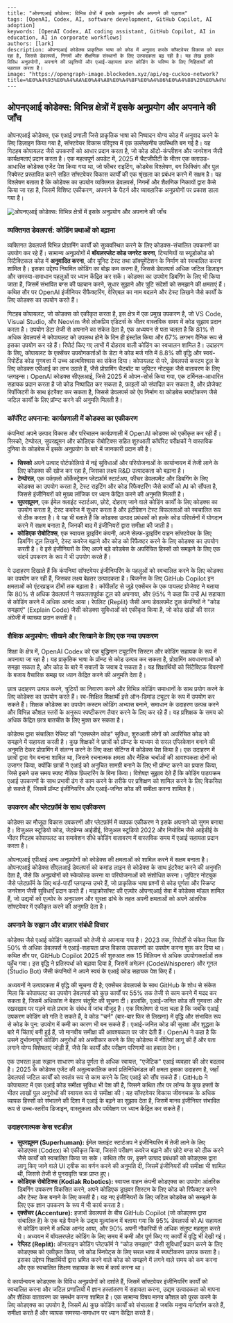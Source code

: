 ```
---
title: "ओपनएआई कोडेक्स: विभिन्न क्षेत्रों में इसके अनुप्रयोग और अपनाने की पड़ताल"
tags: [OpenAI, Codex, AI, software development, GitHub Copilot, AI adoption]
keywords: [OpenAI Codex, AI coding assistant, GitHub Copilot, AI in education, AI in corporate workflows]
authors: [lark]
description: ओपनएआई कोडेक्स प्राकृतिक भाषा को कोड में अनुवाद करके सॉफ्टवेयर विकास को बदल रहा है, जिससे डेवलपर्स, निगमों और शैक्षणिक संस्थानों के लिए उत्पादकता बढ़ रही है। यह लेख इसके विविध अनुप्रयोगों, अपनाने की प्रवृत्तियों और एआई-सहायता प्राप्त कोडिंग के भविष्य के लिए निहितार्थों की पड़ताल करता है।
image: "https://opengraph-image.blockeden.xyz/api/og-cuckoo-network?title=%E0%A4%93%E0%A4%AA%E0%A4%A8%E0%A4%8F%E0%A4%86%E0%A4%88%20%E0%A4%95%E0%A5%8B%E0%A4%A1%E0%A5%87%E0%A4%95%E0%A5%8D%E0%A4%B8%3A%20%E0%A4%B5%E0%A4%BF%E0%A4%AD%E0%A4%BF%E0%A4%A8%E0%A5%8D%E0%A4%A8%20%E0%A4%95%E0%A5%8D%E0%A4%B7%E0%A5%87%E0%A4%A4%E0%A5%8D%E0%A4%B0%E0%A5%8B%E0%A4%82%20%E0%A4%AE%E0%A5%87%E0%A4%82%20%E0%A4%87%E0%A4%B8%E0%A4%95%E0%A5%87%20%E0%A4%85%E0%A4%A8%E0%A5%81%E0%A4%AA%E0%A5%8D%E0%A4%B0%E0%A4%AF%E0%A5%8B%E0%A4%97%20%E0%A4%94%E0%A4%B0%20%E0%A4%85%E0%A4%AA%E0%A4%A8%E0%A4%BE%E0%A4%A8%E0%A5%87%20%E0%A4%95%E0%A5%80%20%E0%A4%AA%E0%A4%A1%E0%A4%BC%E0%A4%A4%E0%A4%BE%E0%A4%B2"
---
```

## ओपनएआई कोडेक्स: विभिन्न क्षेत्रों में इसके अनुप्रयोग और अपनाने की जाँच

ओपनएआई कोडेक्स, एक एआई प्रणाली जिसे प्राकृतिक भाषा को निष्पादन योग्य कोड में अनुवाद करने के लिए डिज़ाइन किया गया है, सॉफ्टवेयर विकास परिदृश्य में एक उल्लेखनीय उपस्थिति बन गई है। यह गिटहब कोपायलट जैसे उपकरणों को आधार प्रदान करता है, जो कोड ऑटो-कंप्लीशन और जनरेशन जैसी कार्यक्षमताएं प्रदान करता है। एक महत्वपूर्ण अपडेट में, 2025 में चैटजीपीटी के भीतर एक क्लाउड-आधारित कोडेक्स एजेंट पेश किया गया था, जो फीचर राइटिंग, कोडबेस विश्लेषण, बग फिक्सिंग और पुल रिक्वेस्ट प्रस्तावित करने सहित सॉफ्टवेयर विकास कार्यों की एक श्रृंखला का प्रबंधन करने में सक्षम है। यह विश्लेषण बताता है कि कोडेक्स का उपयोग व्यक्तिगत डेवलपर्स, निगमों और शैक्षणिक निकायों द्वारा कैसे किया जा रहा है, जिसमें विशिष्ट एकीकरण, अपनाने के पैटर्न और व्यावहारिक अनुप्रयोगों पर प्रकाश डाला गया है।

![ओपनएआई कोडेक्स: विभिन्न क्षेत्रों में इसके अनुप्रयोग और अपनाने की जाँच](https://opengraph-image.blockeden.xyz/api/og-cuckoo-network?title=%E0%A4%93%E0%A4%AA%E0%A4%A8%E0%A4%8F%E0%A4%86%E0%A4%88%20%E0%A4%95%E0%A5%8B%E0%A4%A1%E0%A5%87%E0%A4%95%E0%A5%8D%E0%A4%B8%3A%20%E0%A4%B5%E0%A4%BF%E0%A4%AD%E0%A4%BF%E0%A4%A8%E0%A5%8D%E0%A4%A8%20%E0%A4%95%E0%A5%8D%E0%A4%B7%E0%A5%87%E0%A4%A4%E0%A5%8D%E0%A4%B0%E0%A5%8B%E0%A4%82%20%E0%A4%AE%E0%A5%87%E0%A4%82%20%E0%A4%87%E0%A4%B8%E0%A4%95%E0%A5%87%20%E0%A4%85%E0%A4%A8%E0%A5%81%E0%A4%AA%E0%A5%8D%E0%A4%B0%E0%A4%AF%E0%A5%8B%E0%A4%97%20%E0%A4%94%E0%A4%B0%20%E0%A4%85%E0%A4%AA%E0%A4%A8%E0%A4%BE%E0%A4%A8%E0%A5%87%20%E0%A4%95%E0%A5%80%20%E0%A4%9C%E0%A4%BE%E0%A4%81%E0%A4%9A)

### व्यक्तिगत डेवलपर्स: कोडिंग प्रथाओं को बढ़ाना

व्यक्तिगत डेवलपर्स विभिन्न प्रोग्रामिंग कार्यों को सुव्यवस्थित करने के लिए कोडक्स-संचालित उपकरणों का उपयोग कर रहे हैं। सामान्य अनुप्रयोगों में **बॉयलरप्लेट कोड जनरेट करना**, टिप्पणियों या स्यूडोकोड को सिंटैक्टिकल कोड में **अनुवादित करना**, और यूनिट टेस्ट तथा डॉक्यूमेंटेशन के निर्माण को स्वचालित करना शामिल है। इसका उद्देश्य नियमित कोडिंग का बोझ कम करना है, जिससे डेवलपर्स अधिक जटिल डिज़ाइन और समस्या-समाधान पहलुओं पर ध्यान केंद्रित कर सकें। कोडक्स का उपयोग डिबगिंग के लिए भी किया जाता है, जिसमें संभावित बग्स की पहचान करने, सुधार सुझाने और त्रुटि संदेशों को समझाने की क्षमताएं हैं। कथित तौर पर OpenAI इंजीनियर रीफैक्टरिंग, वेरिएबल का नाम बदलने और टेस्ट लिखने जैसे कार्यों के लिए कोडक्स का उपयोग करते हैं।

गिटहब कोपायलट, जो कोडक्स को एकीकृत करता है, इस क्षेत्र में एक प्रमुख उपकरण है, जो VS Code, Visual Studio, और Neovim जैसे लोकप्रिय एडिटर्स के भीतर वास्तविक समय में कोड सुझाव प्रदान करता है। उपयोग डेटा तेजी से अपनाने का संकेत देता है, एक अध्ययन से पता चलता है कि 81% से अधिक डेवलपर्स ने कोपायलट को उपलब्ध होने के दिन ही इंस्टॉल किया और 67% लगभग दैनिक रूप से इसका उपयोग कर रहे हैं। रिपोर्ट किए गए लाभों में दोहराव वाली कोडिंग का स्वचालन शामिल है। उदाहरण के लिए, कोपायलट के एक्सेंचर उपयोगकर्ताओं के डेटा ने कोड मर्ज गति में 8.8% की वृद्धि और स्वयं-रिपोर्टेड कोड गुणवत्ता में उच्च आत्मविश्वास का संकेत दिया। कोपायलट से परे, डेवलपर्स कस्टम टूल के लिए कोडक्स एपीआई का लाभ उठाते हैं, जैसे प्रोग्रामिंग चैटबॉट या जुपिटर नोटबुक जैसे वातावरण के लिए प्लगइन्स। OpenAI कोडक्स सीएलआई, जिसे 2025 में ओपन-सोर्स किया गया, एक टर्मिनल-आधारित सहायक प्रदान करता है जो कोड निष्पादित कर सकता है, फ़ाइलों को संपादित कर सकता है, और प्रोजेक्ट रिपॉजिटरी के साथ इंटरैक्ट कर सकता है, जिससे डेवलपर्स को ऐप निर्माण या कोडबेस स्पष्टीकरण जैसे जटिल कार्यों के लिए प्रॉम्प्ट करने की अनुमति मिलती है।

### कॉर्पोरेट अपनाना: कार्यप्रणाली में कोडक्स का एकीकरण

कंपनियां अपने उत्पाद विकास और परिचालन कार्यप्रणाली में OpenAI कोडक्स को एकीकृत कर रही हैं। सिस्को, टेम्पोरल, सुपरह्यूमन और कोडिएक रोबोटिक्स सहित शुरुआती कॉर्पोरेट परीक्षकों ने वास्तविक दुनिया के कोडबेस में इसके अनुप्रयोग के बारे में जानकारी प्रदान की है।

*   **सिस्को** अपने उत्पाद पोर्टफोलियो में नई सुविधाओं और परियोजनाओं के कार्यान्वयन में तेजी लाने के लिए कोडक्स की खोज कर रहा है, जिसका लक्ष्य R&D उत्पादकता को बढ़ाना है।
*   **टेम्पोरल**, एक वर्कफ़्लो ऑर्केस्ट्रेशन प्लेटफ़ॉर्म स्टार्टअप, फीचर डेवलपमेंट और डिबगिंग के लिए कोडक्स का उपयोग करता है, टेस्ट राइटिंग और कोड रिफैक्टरिंग जैसे कार्यों को AI को सौंपता है, जिससे इंजीनियरों को मुख्य लॉजिक पर ध्यान केंद्रित करने की अनुमति मिलती है।
*   **सुपरह्यूमन**, एक ईमेल क्लाइंट स्टार्टअप, छोटे, दोहराए जाने वाले कोडिंग कार्यों के लिए कोडक्स का उपयोग करता है, टेस्ट कवरेज में सुधार करता है और इंटीग्रेशन टेस्ट विफलताओं को स्वचालित रूप से ठीक करता है। वे यह भी बताते हैं कि कोडक्स उत्पाद प्रबंधकों को हल्के कोड परिवर्तनों में योगदान करने में सक्षम बनाता है, जिनकी बाद में इंजीनियरों द्वारा समीक्षा की जाती है।
*   **कोडिएक रोबोटिक्स**, एक स्वायत्त ड्राइविंग कंपनी, अपने सेल्फ-ड्राइविंग वाहन सॉफ्टवेयर के लिए डिबगिंग टूल लिखने, टेस्ट कवरेज बढ़ाने और कोड को रिफैक्टर करने के लिए कोडक्स का उपयोग करती है। वे इसे इंजीनियरों के लिए अपने बड़े कोडबेस के अपरिचित हिस्सों को समझने के लिए एक संदर्भ उपकरण के रूप में भी उपयोग करते हैं।

ये उदाहरण दिखाते हैं कि कंपनियां सॉफ्टवेयर इंजीनियरिंग के पहलुओं को स्वचालित करने के लिए कोडक्स का उपयोग कर रही हैं, जिसका लक्ष्य बेहतर उत्पादकता है। बिजनेस के लिए GitHub Copilot इन क्षमताओं को एंटरप्राइज टीमों तक बढ़ाता है। कॉपीलॉट से जुड़े एक्सेंचर के एक पायलट प्रोजेक्ट ने बताया कि 80% से अधिक डेवलपर्स ने सफलतापूर्वक टूल को अपनाया, और 95% ने कहा कि उन्हें AI सहायता से कोडिंग करने में अधिक आनंद आया। रेपलिट (Replit) जैसी अन्य डेवलपमेंट टूल कंपनियों ने "कोड समझाएं" (Explain Code) जैसी कोडक्स सुविधाओं को एकीकृत किया है, जो कोड खंडों की सरल अंग्रेजी में व्याख्या प्रदान करती है।

### शैक्षिक अनुप्रयोग: सीखने और सिखाने के लिए एक नया उपकरण

शिक्षा के क्षेत्र में, OpenAI Codex को एक बुद्धिमान ट्यूटरिंग सिस्टम और कोडिंग सहायक के रूप में अपनाया जा रहा है। यह प्राकृतिक भाषा के प्रॉम्प्ट से कोड उत्पन्न कर सकता है, प्रोग्रामिंग अवधारणाओं को समझा सकता है, और कोड के बारे में सवालों के जवाब दे सकता है। यह शिक्षार्थियों को सिंटैक्टिक विवरणों के बजाय वैचारिक समझ पर ध्यान केंद्रित करने की अनुमति देता है।

छात्र उदाहरण उत्पन्न करने, त्रुटियों का निवारण करने और विभिन्न कोडिंग समाधानों के साथ प्रयोग करने के लिए कोडेक्स का उपयोग करते हैं। स्व-शिक्षित शिक्षार्थी इसे ऑन-डिमांड ट्यूटर के रूप में उपयोग कर सकते हैं। शिक्षक कोडेक्स का उपयोग कस्टम कोडिंग अभ्यास बनाने, समाधान के उदाहरण उत्पन्न करने और विभिन्न कौशल स्तरों के अनुरूप स्पष्टीकरण तैयार करने के लिए कर रहे हैं। यह प्रशिक्षक के समय को अधिक केंद्रित छात्र बातचीत के लिए मुक्त कर सकता है।

कोडेक्स द्वारा संचालित रेप्लिट की "एक्सप्लेन कोड" सुविधा, शुरुआती लोगों को अपरिचित कोड को समझने में सहायता करती है। कुछ शिक्षकों ने छात्रों को प्रॉम्प्ट के माध्यम से सरल एप्लिकेशन बनाने की अनुमति देकर प्रोग्रामिंग में संलग्न करने के लिए कक्षा सेटिंग्स में कोडेक्स पेश किया है। एक उदाहरण में छात्रों द्वारा गेम बनाना शामिल था, जिसने रचनात्मक क्षमता और नैतिक चर्चाओं की आवश्यकता दोनों को उजागर किया, क्योंकि छात्रों ने एआई को अनुचित सामग्री बनाने के लिए भी प्रॉम्प्ट करने का प्रयास किया, जिसे इसने उस समय स्पष्ट नैतिक फ़िल्टरिंग के बिना किया। विशेषज्ञ सुझाव देते हैं कि कोडिंग पाठ्यक्रम एआई उपकरणों के साथ प्रभावी ढंग से काम करने के तरीके पर प्रशिक्षण को शामिल करने के लिए विकसित हो सकते हैं, जिसमें प्रॉम्प्ट इंजीनियरिंग और एआई-जनित कोड की समीक्षा करना शामिल है।

### उपकरण और प्लेटफ़ॉर्म के साथ एकीकरण

कोडेक्स का मौजूदा विकास उपकरणों और प्लेटफ़ॉर्म में व्यापक एकीकरण ने इसके अपनाने को सुगम बनाया है। विजुअल स्टूडियो कोड, जेटब्रेन्स आईडीई, विजुअल स्टूडियो 2022 और नियोविम जैसे आईडीई के भीतर गिटहब कोपायलट का समावेशन सीधे कोडिंग वातावरण में वास्तविक समय में एआई सहायता प्रदान करता है।

ओपनएआई एपीआई अन्य अनुप्रयोगों को कोडेक्स की क्षमताओं को शामिल करने में सक्षम बनाता है। ओपनएआई कोडेक्स सीएलआई डेवलपर्स को कमांड लाइन से कोडेक्स के साथ इंटरैक्ट करने की अनुमति देता है, जैसे कि अनुप्रयोगों को स्केफोल्ड करना या परियोजनाओं को संशोधित करना। जुपिटर नोटबुक जैसे प्लेटफ़ॉर्म के लिए थर्ड-पार्टी प्लगइन्स उभरे हैं, जो प्राकृतिक भाषा प्रश्नों से कोड पूर्णता और स्क्रिप्ट जनरेशन जैसी सुविधाएँ प्रदान करते हैं। माइक्रोसॉफ्ट की एज़्योर ओपनएआई सेवा में कोडेक्स मॉडल शामिल हैं, जो उद्यमों को एज़्योर के अनुपालन और सुरक्षा ढांचे के तहत अपनी क्षमताओं को अपने आंतरिक सॉफ्टवेयर में एकीकृत करने की अनुमति देता है।

### अपनाने के रुझान और बाज़ार संबंधी विचार

कोडेक्स जैसे एआई कोडिंग सहायकों को तेजी से अपनाया गया है। 2023 तक, रिपोर्टों से संकेत मिला कि 50% से अधिक डेवलपर्स ने एआई-सहायता प्राप्त विकास उपकरणों का उपयोग करना शुरू कर दिया था। कथित तौर पर, GitHub Copilot 2025 की शुरुआत तक 15 मिलियन से अधिक उपयोगकर्ताओं तक पहुँच गया। इस वृद्धि ने प्रतिस्पर्धा को बढ़ावा दिया है, जिसमें अमेज़न (CodeWhisperer) और गूगल (Studio Bot) जैसी कंपनियों ने अपने स्वयं के एआई कोड सहायक पेश किए हैं।

अध्ययनों ने उत्पादकता में वृद्धि की सूचना दी है; एक्सेंचर डेवलपर्स के साथ GitHub के शोध से संकेत मिला कि कोपायलट का उपयोग डेवलपर्स को कुछ कार्यों पर 55% तक तेजी से काम करने में मदद कर सकता है, जिसमें अधिकांश ने बेहतर संतुष्टि की सूचना दी। हालांकि, एआई-जनित कोड की गुणवत्ता और रखरखाव पर पड़ने वाले प्रभाव के संबंध में जांच मौजूद है। एक विश्लेषण से पता चला है कि जबकि एआई उपकरण कोडिंग को गति दे सकते हैं, वे कोड "चर्न" (बार-बार फिर से लिखना) में वृद्धि और संभावित रूप से कोड के पुन: उपयोग में कमी का कारण भी बन सकते हैं। एआई-जनित कोड की सुरक्षा और शुद्धता के बारे में चिंताएं बनी हुई हैं, जो मानवीय समीक्षा की आवश्यकता पर जोर देती हैं। OpenAI ने कहा है कि उसने दुर्भावनापूर्ण कोडिंग अनुरोधों को अस्वीकार करने के लिए कोडेक्स में नीतियां लागू की हैं और पता लगाने योग्य विशेषताएं जोड़ी हैं, जैसे कि कार्यों और परीक्षण परिणामों का हवाला देना।

एक उभरता हुआ रुझान साधारण कोड पूर्णता से अधिक स्वायत्त, "एजेंटिक" एआई व्यवहार की ओर बदलाव है। 2025 के कोडेक्स एजेंट की अतुल्यकालिक कार्य प्रतिनिधिमंडल की क्षमता इसका उदाहरण है, जहाँ डेवलपर्स जटिल कार्यों को स्वतंत्र रूप से काम करने के लिए एआई को सौंप सकते हैं। GitHub ने कोपायलट में एक एआई कोड समीक्षा सुविधा भी पेश की है, जिसने कथित तौर पर लॉन्च के कुछ हफ्तों के भीतर लाखों पुल अनुरोधों की स्वायत्त रूप से समीक्षा की। यह सॉफ्टवेयर विकास जीवनचक्र के अधिक व्यापक हिस्सों को संभालने की दिशा में एआई के बढ़ने का सुझाव देता है, जिसमें मानव इंजीनियर संभावित रूप से उच्च-स्तरीय डिजाइन, वास्तुकला और पर्यवेक्षण पर ध्यान केंद्रित कर सकते हैं।

### उदाहरणात्मक केस स्टडीज़

*   **सुपरह्यूमन (Superhuman):** ईमेल क्लाइंट स्टार्टअप ने इंजीनियरिंग में तेजी लाने के लिए कोडएक्स (Codex) को एकीकृत किया, जिससे परीक्षण कवरेज बढ़ाने और छोटे बग्स को ठीक करने जैसे कार्यों को स्वचालित किया जा सके। कथित तौर पर, इसने उत्पाद प्रबंधकों को कोडएक्स द्वारा लागू किए जाने वाले UI ट्वीक का वर्णन करने की अनुमति दी, जिसमें इंजीनियरों की समीक्षा भी शामिल थी, जिससे तेजी से पुनरावृत्ति चक्र प्राप्त हुए।
*   **कोडिएक रोबोटिक्स (Kodiak Robotics):** स्वायत्त वाहन कंपनी कोडएक्स का उपयोग आंतरिक डिबगिंग उपकरण विकसित करने, अपने कोडिएक ड्राइवर सिस्टम के लिए कोड को रिफैक्टर करने और टेस्ट केस बनाने के लिए करती है। यह नए इंजीनियरों के लिए जटिल कोडबेस को समझने के लिए एक ज्ञान उपकरण के रूप में भी कार्य करता है।
*   **एक्सेंचर (Accenture):** हजारों डेवलपर्स के बीच GitHub Copilot (जो कोडएक्स द्वारा संचालित है) के एक बड़े पैमाने के उद्यम मूल्यांकन में बताया गया कि 95% डेवलपर्स को AI सहायता से कोडिंग करने में अधिक आनंद आया, और 90% अपनी नौकरियों से अधिक संतुष्ट महसूस करते थे। अध्ययन में बॉयलरप्लेट कोडिंग के लिए समय में कमी और पूर्ण किए गए कार्यों में वृद्धि भी देखी गई।
*   **रेप्लिट (Replit):** ऑनलाइन कोडिंग प्लेटफॉर्म ने "कोड समझाएं" जैसी सुविधाएँ प्रदान करने के लिए कोडएक्स को एकीकृत किया, जो कोड स्निपेट्स के लिए सरल भाषा में स्पष्टीकरण उत्पन्न करता है। इसका उद्देश्य शिक्षार्थियों द्वारा भ्रमित करने वाले कोड को समझने में लगने वाले समय को कम करना और एक स्वचालित शिक्षण सहायक के रूप में कार्य करना था।

ये कार्यान्वयन कोडएक्स के विविध अनुप्रयोगों को दर्शाते हैं, जिसमें सॉफ्टवेयर इंजीनियरिंग कार्यों को स्वचालित करना और जटिल प्रणालियों में ज्ञान हस्तांतरण में सहायता करना, उद्यम उत्पादकता को मापना और शैक्षिक वातावरण का समर्थन करना शामिल है। एक सामान्य विषय मानव कौशल को पूरक करने के लिए कोडएक्स का उपयोग है, जिसमें AI कुछ कोडिंग कार्यों को संभालता है जबकि मनुष्य मार्गदर्शन करते हैं, समीक्षा करते हैं और व्यापक समस्या-समाधान पर ध्यान केंद्रित करते हैं।